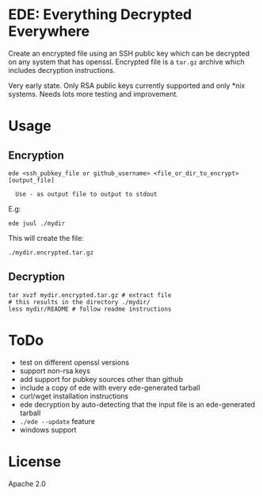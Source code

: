 
# EDE: Everything Decrypted Everywhere

Create an encrypted file using an SSH public key which can be decrypted on any system that has openssl. Encrypted file is a `tar.gz` archive which includes decryption instructions.

Very early state. Only RSA public keys currently supported and only *nix systems. Needs lots more testing and improvement.

# Usage

## Encryption

```
ede <ssh_pubkey_file or github_username> <file_or_dir_to_encrypt> [output_file]

  Use - as output file to output to stdout
```

E.g:

```
ede juul ./mydir
```

This will create the file:

```
./mydir.encrypted.tar.gz
```

## Decryption

```
tar xvzf mydir.encrypted.tar.gz # extract file
# this results in the directory ./mydir/
less mydir/README # follow readme instructions
```

# ToDo
 
* test on different openssl versions
* support non-rsa keys
* add support for pubkey sources other than github
* include a copy of ede with every ede-generated tarball
* curl/wget installation instructions
* ede decryption by auto-detecting that the input file is an ede-generated tarball
* `./ede --update` feature
* windows support

# License

Apache 2.0
